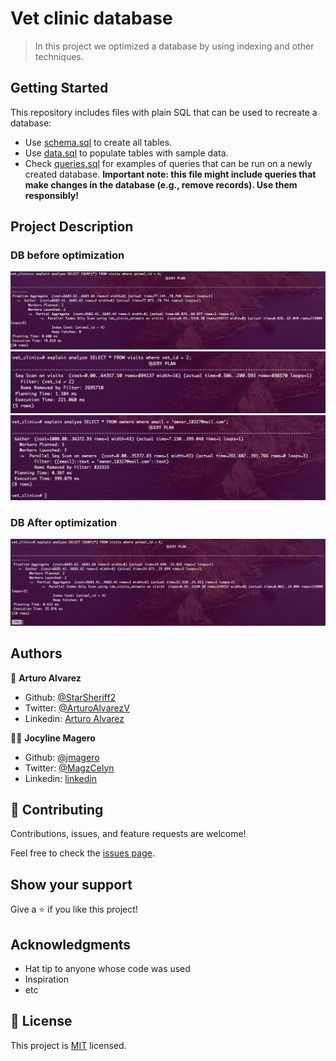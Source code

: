 # Vet clinic database

> In this project we optimized a database by using indexing and other techniques.


## Getting Started

This repository includes files with plain SQL that can be used to recreate a database:

- Use [schema.sql](./schema.sql) to create all tables.
- Use [data.sql](./data.sql) to populate tables with sample data.
- Check [queries.sql](./queries.sql) for examples of queries that can be run on a newly created database. **Important note: this file might include queries that make changes in the database (e.g., remove records). Use them responsibly!**

## Project Description

### DB before optimization

![query1](./query1.png)
![query2](./query2.png)
![query3](./query3.png)

### DB After optimization

![query1_optimized](./query1_optimized.png)


## Authors

👤 **Arturo Alvarez**
- Github: [@StarSheriff2](https://github.com/StarSheriff2)
- Twitter: [@ArturoAlvarezV](https://twitter.com/ArturoAlvarezV)
- Linkedin: [Arturo Alvarez](https://www.linkedin.com/in/arturoalvarezv/)

👨‍💻 **Jocyline Magero**

- Github: [@jmagero](https://github.com/Jmagero)
- Twitter: [@MagzCelyn](https://twitter.com/magero_jocyline)
- Linkedin: [linkedin](https://www.linkedin.com/in/jocyline-magero/)

## 🤝 Contributing

Contributions, issues, and feature requests are welcome!

Feel free to check the [issues page](../../issues/).

## Show your support

Give a ⭐️ if you like this project!

## Acknowledgments

- Hat tip to anyone whose code was used
- Inspiration
- etc

## 📝 License

This project is [MIT](./MIT.md) licensed.
